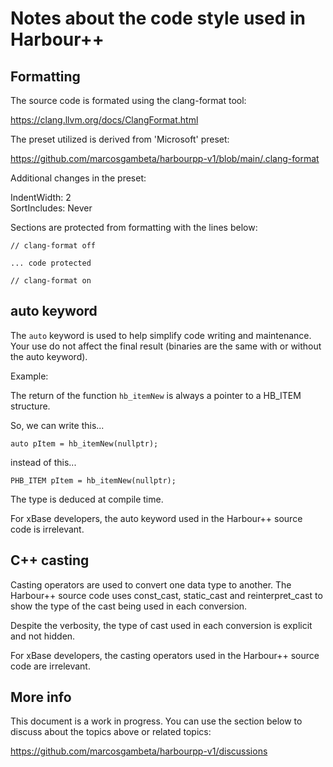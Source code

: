 # Notes about the code style used in Harbour++

## Formatting

The source code is formated using the clang-format tool:

https://clang.llvm.org/docs/ClangFormat.html

The preset utilized is derived from 'Microsoft' preset:

https://github.com/marcosgambeta/harbourpp-v1/blob/main/.clang-format

Additional changes in the preset:

IndentWidth: 2  
SortIncludes: Never  

Sections are protected from formatting with the lines below:

```
// clang-format off

... code protected

// clang-format on
```

## auto keyword

The `auto` keyword is used to help simplify code writing and maintenance. Your use do not affect the final result
(binaries are the same with or without the auto keyword).

Example:

The return of the function `hb_itemNew` is always a pointer to a HB_ITEM structure.

So, we can write this...

```
auto pItem = hb_itemNew(nullptr);
```

instead of this...

```
PHB_ITEM pItem = hb_itemNew(nullptr);
```

The type is deduced at compile time.

For xBase developers, the auto keyword used in the Harbour++ source code is irrelevant.

## C++ casting

Casting operators are used to convert one data type to another. The Harbour++ source code uses const_cast, static_cast
and reinterpret_cast to show the type of the cast being used in each conversion.

Despite the verbosity, the type of cast used in each conversion is explicit and not hidden.

For xBase developers, the casting operators used in the Harbour++ source code are irrelevant.

## More info

This document is a work in progress. You can use the section below to discuss about the topics above or related topics:

https://github.com/marcosgambeta/harbourpp-v1/discussions

